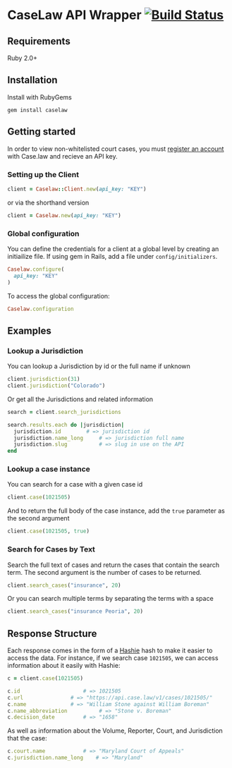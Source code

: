 # CaseLaw API Wrapper [![Build Status](https://travis-ci.org/tombonan/caselaw.svg?branch=master)](https://travis-ci.org/tombonan/caselaw)

## Requirements

Ruby 2.0+

## Installation

Install with RubyGems

```
gem install caselaw
```

## Getting started

In order to view non-whitelisted court cases, you must [register an account](https://case.law/user/register/) with Case.law and recieve an API key.

### Setting up the Client

``` ruby
client = Caselaw::Client.new(api_key: "KEY")
```

or via the shorthand version

``` ruby
client = Caselaw.new(api_key: "KEY")
```

### Global configuration

You can define the credentials for a client at a global level by creating an initiailize file. If using gem in Rails, add a file under `config/initializers`.

``` ruby
Caselaw.configure(
  api_key: "KEY"
)
```

To access the global configuration:

``` ruby
Caselaw.configuration
```

## Examples

### Lookup a Jurisdiction

You can lookup a Jurisdiction by id or the full name if unknown

```ruby
client.jurisdiction(31)
client.jurisdiction("Colorado")
```

Or get all the Jurisdictions and related information

```ruby
search = client.search_jurisdictions

search.results.each do |jurisdiction|
  jurisdiction.id	     # => jurisdiction id
  jurisdiction.name_long     # => jurisdiction full name
  jurisdiction.slug          # => slug in use on the API
end
```

### Lookup a case instance

You can search for a case with a given case id

```ruby
client.case(1021505)
```

And to return the full body of the case instance, add the `true` parameter as the second argument

```ruby
client.case(1021505, true)
```

### Search for Cases by Text

Search the full text of cases and return the cases that contain the search term. The second argument is the number of cases to be returned.

```ruby
client.search_cases("insurance", 20)
```

Or you can search multiple terms by separating the terms with a space
```ruby
client.search_cases("insurance Peoria", 20)
```

## Response Structure

Each response comes in the form of a [Hashie](https://github.com/intridea/hashie) hash to make it easier to access the data. For instance, if we search case `1021505`, we can access information about it easily with Hashie:

```ruby
c = client.case(1021505)

c.id			        # => 1021505
c.url				# => "https://api.case.law/v1/cases/1021505/"
c.name				# => "William Stone against William Boreman"
c.name_abbreviation          # => "Stone v. Boreman"
c.decision_date 		# => "1658"
```

As well as information about the Volume, Reporter, Court, and Jurisdiction that the case:

```ruby
c.court.name			# => "Maryland Court of Appeals"
c.jurisdiction.name_long 	# => "Maryland"
```